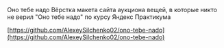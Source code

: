 Оно тебе надо
Вёрстка макета сайта аукциона вещей, в которые никто не верил "Оно тебе надо" по курсу Яндекс Практикума

[https://github.com/AlexeySilchenko02/ono-tebe-nado](https://github.com/AlexeySilchenko02/ono-tebe-nado)
